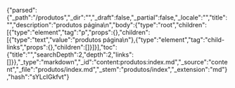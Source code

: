 {"parsed":{"_path":"/produtos","_dir":"","_draft":false,"_partial":false,"_locale":"","title":"","description":"produtos página\n","body":{"type":"root","children":[{"type":"element","tag":"p","props":{},"children":[{"type":"text","value":"produtos página\n"},{"type":"element","tag":"child-links","props":{},"children":[]}]}],"toc":{"title":"","searchDepth":2,"depth":2,"links":[]}},"_type":"markdown","_id":"content:produtos:index.md","_source":"content","_file":"produtos/index.md","_stem":"produtos/index","_extension":"md"},"hash":"sYLcIGkfvt"}